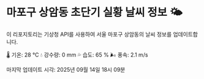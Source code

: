 
# 마포구 상암동 초단기 실황 날씨 정보 🌤️

이 리포지토리는 기상청 API를 사용하여 서울 마포구 상암동의 날씨 정보를 업데이트합니다. 

🌡️ 기온: 28 ℃
💧 강수량: 0 mm
💦 습도: 65 %
🌬️ 풍속: 2.1 m/s

마지막 업데이트 시각: 2025년 09월 14일 18시 09분    
